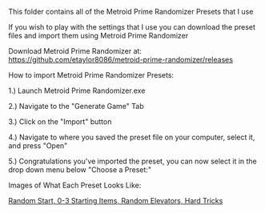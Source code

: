 This folder contains all of the Metroid Prime Randomizer Presets that I use

If you wish to play with the settings that I use you can download the preset files and import them using Metroid Prime Randomizer

Download Metroid Prime Randomizer at: https://github.com/etaylor8086/metroid-prime-randomizer/releases

How to import Metroid Prime Randomizer Presets: 

1.) Launch Metroid Prime Randomizer.exe

2.) Navigate to the "Generate Game" Tab

3.) Click on the "Import" button

4.) Navigate to where you saved the preset file on your computer, select it, and press "Open"

5.) Congratulations you've imported the preset, you can now select it in the drop down menu below "Choose a Preset:"

Images of What Each Preset Looks Like: 

[Random Start, 0-3 Starting Items, Random Elevators, Hard Tricks](https://imgur.com/a/hN7d5OC)

